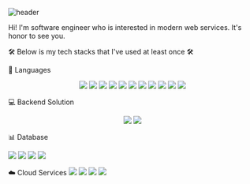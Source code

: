 ![header](https://capsule-render.vercel.app/api?type=waving&color=timeGradient&height=200&section=header&text=Hello!%20I%27m%20Potato%F0%9F%A5%94&fontSize=90)

Hi! I'm software engineer who is interested in modern web services.
It's honor to see you.

🛠 Below is my tech stacks that I've used at least once 🛠

📔  Languages

<p align="center">
  <img src="https://img.shields.io/badge/Java-437291?style=flat-square&logo=Java&logoColor=white"/>
  <img src="https://img.shields.io/badge/Python-3766AB?style=flat-square&logo=Python&logoColor=white"/>
  <img src="https://img.shields.io/badge/C-A8B9CC?style=flat-square&logo=C&logoColor=white"/>
  <img src="https://img.shields.io/badge/C++-00599C?style=flat-square&logo=C++&logoColor=white"/>
  <img src="https://img.shields.io/badge/C%23-000000?style=flat-square&logo=C%20Sharp&logoColor=white"/>
  <img src="https://img.shields.io/badge/.NET-512BD4?style=flat&logo=.NET&logoColor=white"/> 
  <img src="https://img.shields.io/badge/JavaScript-FFB13B?style=flat-square&logo=JavaScript&logoColor=white"/>
  <img src="https://img.shields.io/badge/TypeScript-3178C6?style=flat-square&logo=TypeScript&logoColor=white"/>
  <img src="https://img.shields.io/badge/CSS-1572B6?style=flat-square&logo=css3&logoColor=white"/>
  <img src="https://img.shields.io/badge/ReactNative-61DAFB?style=flat-square&logo=React&logoColor=white"/>
  <img src="https://img.shields.io/badge/node.js-43853D?style=flat-square&logo=nodedotjs&logoColor=white"/>
  <br>
 </p>
 
💻 Backend Solution
 
 <p align="center">
  <img src="https://img.shields.io/badge/Spring-6DB33F?style=flat-square&logo=Spring&logoColor=white"/>
  <img src="https://img.shields.io/badge/ASP.NET-5E5E5E?style=flat-square&logo=Microsoft&logoColor=white"/>
</p>

📊 Database

  <img src="https://img.shields.io/badge/MySQL-E6B91E?style=flat-square&logo=MySql&logoColor=white"/>
  <img src="https://img.shields.io/badge/MariaDB-003545?style=flat-square&logo=MariaDB&logoColor=white"/>
  <img src="https://img.shields.io/badge/MSSQL-CC2927?style=flat-square&logo=Microsoft%20SQL%20Server&logoColor=white"/>
  <img src="https://img.shields.io/badge/PostgreSQL-4169E1?style=flat-square&logo=PostgreSQL&logoColor=white"/>
</p>

☁️ Cloud Services
  <img src="https://img.shields.io/badge/AWS-333664?style=flat-square&logo=amazon-aws&logoColor=white"/>
  <img src="https://img.shields.io/badge/Azure-0078D4?style=flat-square&logo=Microsoft%20Azure&logoColor=white"/>
  <img src="https://img.shields.io/badge/Vercel-000000?style=flat-square&logo=Vercel&logoColor=white"/>
  <img src="https://img.shields.io/badge/Heroku-430098?style=flat-square&logo=Heroku&logoColor=white"/>
</p>
